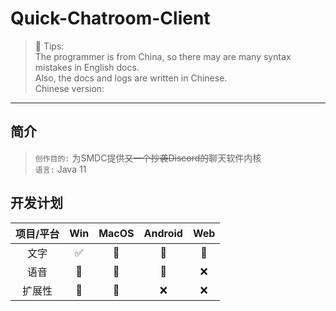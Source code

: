 # Quick-Chatroom-Client

> 📌 Tips:  
> The programmer is from China, so there may are many syntax mistakes in English docs.  
> Also, the docs and logs are written in Chinese.  
> Chinese version: 
___

## 简介

> `创作目的:` 为SMDC提供~~又一个抄袭Discord的~~聊天软件内核  
`语言:` Java 11

## 开发计划

| 项目/平台 | Win | MacOS | Android | Web |
|:-----:|:---:|:-----:|:-------:|:---:|
|  文字   |  ✅  |  📌   |   📌    | 📌  |
|  语音   | 📌  |  📌   |   📌    |  ❌  |
|  扩展性  | 📌  |  📌   |    ❌    |  ❌  |

##